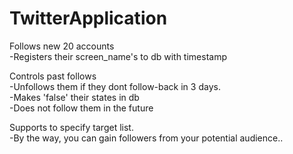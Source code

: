 # TwitterApplication

 Follows new 20 accounts<br>
     -Registers their screen_name's to db with timestamp<br>
 
 Controls past follows<br>
     -Unfollows them if they dont follow-back in 3 days.<br>
     -Makes 'false' their states in db<br>
     -Does not follow them in the future<br>
 
 Supports to specify target list.<br>
     -By the way, you can gain followers from your potential audience..